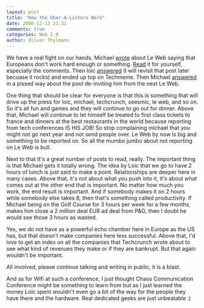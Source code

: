 ```yaml
---
layout: post
title: "How the Uber-A-Listers Work"
date: 2008-12-13 21:31
comments: true
categories: Web 2.0
author: Oliver Thylmann
---
```








We have a real fight on our hands. Michael [wrote](http://www.techcrunch.com/2008/12/13/joie-de-vivre-the-europeans-are-out-to-lunch/) about Le Web saying that Europeans don't work hard enough or something. [Read](http://www.techcrunch.com/2008/12/13/joie-de-vivre-the-europeans-are-out-to-lunch/) it for yourself, especially the comments. Then loic [answered](http://www.loiclemeur.com/english/2008/12/should-michael.html) (I will revisit that post later becuase it rocks) and ended up top on Techmeme. Then Michael [answered](http://www.techcrunch.com/2008/12/13/le-webs-response-to-techcrunch-censorship/) in a pissed way about the pool de-inviting him from the next Le Web.

One thing that should be clear for everyone is that this is something that will drive up the press for loic, michael, techcrunch, seesmic, le web, and so on. So it's all fun and games and they will continue to go out for dinner. Above that, Michael will continue to let himself be treated to first class tickets to france and dinners at the best restaurants in the world because reporting from tech conferences IS HIS JOB! So stop complaining michael that you might not go next year and not send people over. Le Web by now is big and something to be reported on. So all the mumbo jumbo about not reporting on Le Web is bull.

Next to that It's a great number of posts to read, really. The important thing is that Michael gets it totally wrong. The idea by Loic that we go to have 2 hours of lunch is just said to make a point. Relationships are deeper here in many cases. Above that, it's not about what you push into it, it's about what comes out at the other end that is important. No matter how much you work, the end result is important. And if somebody makes it on 2 hours while somebody else takes 8, then that's something called productivity. If Michael being on the Golf Course for 3 hours per week for a few months, makes him close a 2 million deal EUR ad deal from P&amp;G, then I doubt he would see those 3 hours as wasted.

Yes, we do not have as a powerful echo chamber here in Europe as the US has, but that doesn't make companies here less successful. Above that, I'd love to get an index on all the companies that Techcrunch wrote about to see what kind of revenues they make or if they are bankrupt. But that again wouldn't be important.

All involved, please continue talking and writing in public, it is a blast.

And as for Wifi at such a conference, I just thought Chaos Communication Conference might be something to learn from but as I just learned the money Loic spent wouldn't even go a bit of the way for the people they have there and the hardware. Real dedicated geeks are just unbeatable :)


